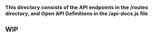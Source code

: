 ### This directory consists of the API endpoints in the /routes directory, and Open API Definitions in the /api-docs.js file

## WIP